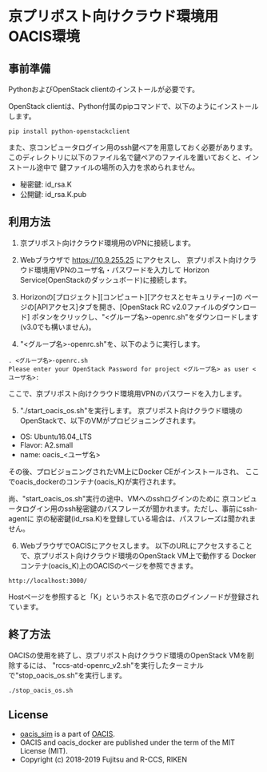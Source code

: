 # 京プリポスト向けクラウド環境用OACIS環境

## 事前準備
PythonおよびOpenStack clientのインストールが必要です。

OpenStack clientは、Python付属のpipコマンドで、以下のようにインストールします。
```
pip install python-openstackclient
```

また、京コンピュータログイン用のssh鍵ペアを用意しておく必要があります。
このディレクトリに以下のファイル名で鍵ペアのファイルを置いておくと、インストール途中で
鍵ファイルの場所の入力を求められません。

 - 秘密鍵: id_rsa.K
 - 公開鍵: id_rsa.K.pub

## 利用方法
1. 京プリポスト向けクラウド環境用のVPNに接続します。

2. Webブラウザで https://10.9.255.25 にアクセスし、
京プリポスト向けクラウド環境用VPNのユーザ名・パスワードを入力して
Horizon Service(OpenStackのダッシュボード)に接続します。

3. Horizonの[プロジェクト][コンピュート][アクセスとセキュリティー]の
ページの[APIアクセス]タブを開き、[OpenStack RC v2.0ファイルのダウンロード]
ポタンをクリックし、"<グループ名>-openrc.sh"をダウンロードします(v3.0でも構いません)。

4. "<グループ名>-openrc.sh"を、以下のように実行します。
```
. <グループ名>-openrc.sh
Please enter your OpenStack Password for project <グループ名> as user <ユーザ名>:
```

  ここで、京プリポスト向けクラウド環境用VPNのパスワードを入力します。

5. "./start_oacis_os.sh"を実行します。
京プリポスト向けクラウド環境のOpenStackで、以下のVMがプロビジョニングされます。
 - OS: Ubuntu16.04_LTS
 - Flavor: A2.small
 - name: oacis_<ユーザ名>
 
  その後、プロビジョニングされたVM上にDocker CEがインストールされ、
  ここでoacis_dockerのコンテナ(oacis_K)が実行されます。

  尚、"start_oacis_os.sh"実行の途中、VMへのsshログインのために
  京コンピュータログイン用のssh秘密鍵のパスフレーズが聞かれます。ただし、事前にssh-agentに
  京の秘密鍵(id_rsa.K)を登録している場合は、パスフレーズは聞かれません。

6. WebブラウザでOACISにアクセスします。
以下のURLにアクセスすることで、京プリポスト向けクラウド環境のOpenStack VM上で動作する
Dockerコンテナ(oacis_K)上のOACISのページを参照できます。
```
http://localhost:3000/
```
Hostページを参照すると「K」というホスト名で京のログインノードが登録されています。

## 終了方法
OACISの使用を終了し、京プリポスト向けクラウド環境のOpenStack VMを削除するには、
"rccs-atd-openrc_v2.sh"を実行したターミナルで"stop_oacis_os.sh"を実行します。
```
./stop_oacis_os.sh
```


## License

- [oacis_sim](https://github.com/Fujitsu-Nagano-CES/oacis_sim) is a part of [OACIS](https://github.com/crest-cassia/oacis).
- OACIS and oacis_docker are published under the term of the MIT License (MIT).
- Copyright (c) 2018-2019 Fujitsu and R-CCS, RIKEN
